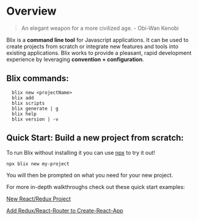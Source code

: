 # Overview
> An elegant weapon for a more civilized age. - Obi-Wan Kenobi

Blix is a **command line tool** for Javascript applications. It can be used to create projects from scratch or integrate new features and tools into existing applications. Blix works to provide a pleasant, rapid development experience by leveraging **convention + configuration**. 

## Blix commands: 
```
  blix new <projectName>
  blix add
  blix scripts
  blix generate | g
  blix help
  blix version | -v
```  

## Quick Start: Build a new project from scratch:

To run Blix without installing it you can use [npx](https://medium.com/@maybekatz/introducing-npx-an-npm-package-runner-55f7d4bd282b) to try it out!

```
npx blix new my-project 
```

You will then be prompted on what you need for your new project. 

For more in-depth walkthroughs check out these quick start examples:

[New React/Redux Project](/guide/examples/default-project.html)

[Add Redux/React-Router to Create-React-App](/guide/examples/add-redux-and-react-router-to-create-react-app.html)
